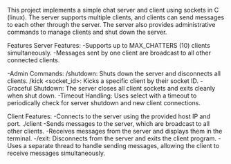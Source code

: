 This project implements a simple chat server and client using sockets in C (linux). The server supports multiple clients, and clients can send messages to each other through the server. The server also provides administrative commands to manage clients and shut down the server.


Features
Server Features:
-Supports up to MAX_CHATTERS (10) clients simultaneously.
-Messages sent by one client are broadcast to all other connected clients.

-Admin Commands:
/shutdown: Shuts down the server and disconnects all clients.
/kick <socket_id>: Kicks a specific client by their socket ID.
-Graceful Shutdown:
The server closes all client sockets and exits cleanly when shut down.
-Timeout Handling:
Uses select with a timeout to periodically check for server shutdown and new client connections.

Client Features:
-Connects to the server using the provided host IP and port.
    ./client <HOSTIP> <PORT> <USERNAME>
-Sends messages to the server, which are broadcast to all other clients.
-Receives messages from the server and displays them in the terminal.
-/exit: Disconnects from the server and exits the client program.
-Uses a separate thread to handle sending messages, allowing the client to receive messages simultaneously.
